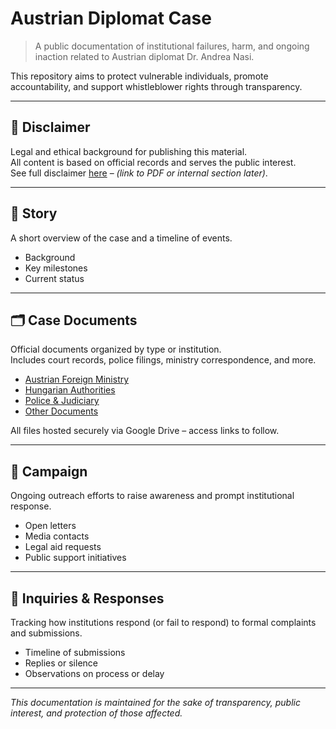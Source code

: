 # Austrian Diplomat Case

> A public documentation of institutional failures, harm, and ongoing inaction related to Austrian diplomat Dr. Andrea Nasi.

This repository aims to protect vulnerable individuals, promote accountability, and support whistleblower rights through transparency.

---

## 📌 Disclaimer

Legal and ethical background for publishing this material.  
All content is based on official records and serves the public interest.  
See full disclaimer [here](#) – _(link to PDF or internal section later)_.

---

## 📖 Story

A short overview of the case and a timeline of events.

- Background
- Key milestones
- Current status

---

## 🗂️ Case Documents

Official documents organized by type or institution.  
Includes court records, police filings, ministry correspondence, and more.

- [Austrian Foreign Ministry](#)
- [Hungarian Authorities](#)
- [Police & Judiciary](#)
- [Other Documents](#)

All files hosted securely via Google Drive – access links to follow.

---

## 📣 Campaign

Ongoing outreach efforts to raise awareness and prompt institutional response.

- Open letters
- Media contacts
- Legal aid requests
- Public support initiatives

---

## 📨 Inquiries & Responses

Tracking how institutions respond (or fail to respond) to formal complaints and submissions.

- Timeline of submissions
- Replies or silence
- Observations on process or delay

---

_This documentation is maintained for the sake of transparency, public interest, and protection of those affected._
